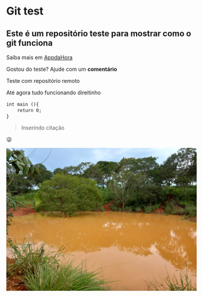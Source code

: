 # Git test

## Este é um repositório teste para mostrar como o git funciona

Saiba mais em [AppdaHora](http://www.appdahora.com.br)

Gostou do teste? Ajude com um **comentário**

Teste com repositório remoto

Até agora tudo funcionando direitinho
~~~
int main (){
	return 0;
}
~~~


> Inserindo citação

:stuck_out_tongue_winking_eye:

![Barreiro](barreiro.jpeg)
